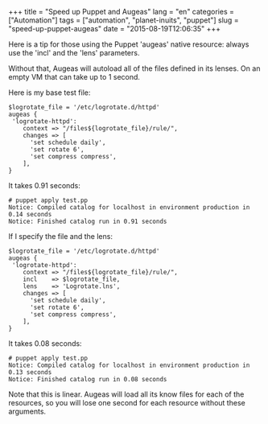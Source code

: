 +++
title = "Speed up Puppet and Augeas"
lang = "en"
categories = ["Automation"]
tags = ["automation", "planet-inuits", "puppet"]
slug = "speed-up-puppet-augeas"
date = "2015-08-19T12:06:35"
+++

Here is a tip for those using the Puppet 'augeas' native resource: always use the 'incl' and the 'lens' parameters.

Without that, Augeas will autoload all of the files defined in its lenses. On an empty VM that can take up to 1 second.

Here is my base test file:

    $logrotate_file = '/etc/logrotate.d/httpd'
    augeas {
     'logrotate-httpd':
        context => "/files${logrotate_file}/rule/",
        changes => [
          'set schedule daily',
          'set rotate 6',
          'set compress compress',
        ],
    }

It takes 0.91 seconds:

    # puppet apply test.pp
    Notice: Compiled catalog for localhost in environment production in 0.14 seconds
    Notice: Finished catalog run in 0.91 seconds

If I specify the file and the lens:

    $logrotate_file = '/etc/logrotate.d/httpd'
    augeas {
     'logrotate-httpd':
        context => "/files${logrotate_file}/rule/",
        incl    => $logrotate_file,
        lens    => 'Logrotate.lns',
        changes => [
          'set schedule daily',
          'set rotate 6',
          'set compress compress',
        ],
    }

It takes 0.08 seconds:

    # puppet apply test.pp
    Notice: Compiled catalog for localhost in environment production in 0.13 seconds
    Notice: Finished catalog run in 0.08 seconds

Note that this is linear. Augeas will load all its know files for each of the resources,
so you will lose one second for each resource without these arguments.
